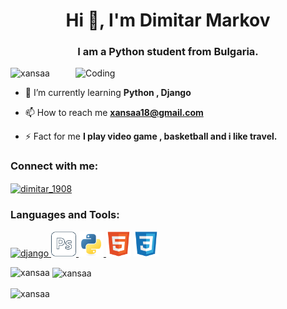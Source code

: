 <h1 align="center">Hi 👋, I'm Dimitar Markov</h1>
<h3 align="center">I am a Python student from Bulgaria.</h3>
<img align="right" alt="Coding" width="400" src="https://media.tenor.com/x2piGTPbThoAAAAC/programming.gif"
<p align="left"> <img src="https://komarev.com/ghpvc/?username=xansaa&label=Profile%20views&color=0e75b6&style=flat" alt="xansaa" /> </p>

- 🌱 I’m currently learning **Python , Django**

- 📫 How to reach me **xansaa18@gmail.com**

- ⚡ Fact for me **I play video game , basketball and i like travel.**

<h3 align="left">Connect with me:</h3>
<p align="left">
<a href="https://instagram.com/dimitar_1908" target="blank"><img align="center" src="https://raw.githubusercontent.com/rahuldkjain/github-profile-readme-generator/master/src/images/icons/Social/instagram.svg" alt="dimitar_1908" height="30" width="40" /></a>
</p>

<h3 align="left">Languages and Tools:</h3>
<p align="left"> 
    <a href="https://www.djangoproject.com/" target="_blank" rel="noreferrer"> 
        <img src="https://cdn.worldvectorlogo.com/logos/django.svg" alt="django" width="40" height="40"/> </a> 
    <a href="https://www.photoshop.com/en" target="_blank" rel="noreferrer"> 
        <img src="https://raw.githubusercontent.com/devicons/devicon/master/icons/photoshop/photoshop-line.svg" alt="photoshop" width="40" height="40"/> </a> 
    <a href="https://www.python.org" target="_blank" rel="noreferrer"> 
        <img src="https://raw.githubusercontent.com/devicons/devicon/master/icons/python/python-original.svg" alt="python" width="40" height="40"/> </a>
    <a href="https://www.w3.org/html/" target="_blank" rel="noreferrer">
        <img src="https://raw.githubusercontent.com/devicons/devicon/master/icons/html5/html5-original.svg" alt="html" width="40" height="40"/></a>
    <a href="https://www.w3.org/Style/CSS/overview.en.html" target="_blank" rel="noreferrer">
        <img src="https://raw.githubusercontent.com/devicons/devicon/master/icons/css3/css3-original.svg" alt="css" width="40" height="40"/></a>
</p>


<p><img align="left" src="https://github-readme-stats.vercel.app/api/top-langs?username=xansaa&show_icons=true&locale=en&layout=compact" alt="xansaa" /></p>

<p>&nbsp;<img align="center" src="https://github-readme-stats.vercel.app/api?username=xansaa&show_icons=true&locale=en" alt="xansaa" /></p>

<p><img align="center" src="https://github-readme-streak-stats.herokuapp.com/?user=xansaa&" alt="xansaa" /></p>

